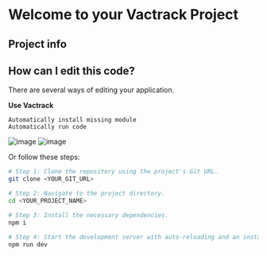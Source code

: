 # Welcome to your Vactrack Project

## Project info


## How can I edit this code?

There are several ways of editing your application.

**Use Vactrack**
```Click run.bat 
Automatically install missing module 
Automatically run code
```
![image](https://github.com/user-attachments/assets/3536bb13-c23f-4d99-9974-293d37d341aa)
![image](https://github.com/user-attachments/assets/44b79592-362c-44a3-950e-71d163335216)

Or follow these steps:

```sh
# Step 1: Clone the repository using the project's Git URL.
git clone <YOUR_GIT_URL>

# Step 2: Navigate to the project directory.
cd <YOUR_PROJECT_NAME>

# Step 3: Install the necessary dependencies.
npm i

# Step 4: Start the development server with auto-reloading and an instant preview.
npm run dev
```

